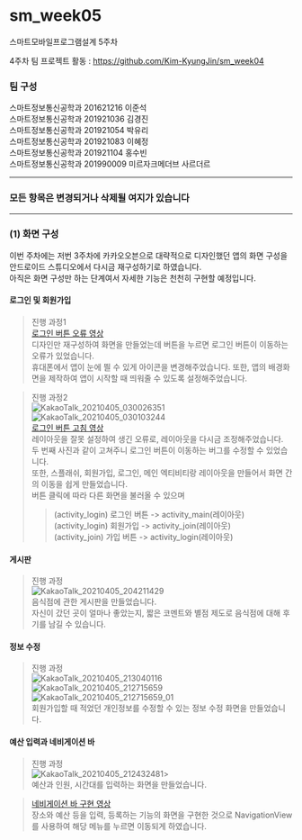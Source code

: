 # sm_week05
스마트모바일프로그램설계 5주차   

4주차 팀 프로젝트 활동 : https://github.com/Kim-KyungJin/sm_week04

### 팀 구성   
스마트정보통신공학과 201621216 이준석   
스마트정보통신공학과 201921036 김경진   
스마트정보통신공학과 201921054 박유리   
스마트정보통신공학과 201921083 이혜정   
스마트정보통신공학과 201921104 홍수빈    
스마트정보통신공학과 201990009 미르자크메더브 사르더르    

   ***   
### 모든 항목은 변경되거나 삭제될 여지가 있습니다   
   ***   

### (1) 화면 구성   

이번 주차에는 저번 3주차에 카카오오븐으로 대략적으로 디자인했던 앱의 화면 구성을 안드로이드 스튜디오에서 다시금 재구성하기로 하였습니다.   
아직은 화면 구성만 하는 단계여서 자세한 기능은 천천히 구현할 예정입니다.   

#### 로그인 및 회원가입   
>진행 과정1   
>[로그인 버튼 오류 영상](https://user-images.githubusercontent.com/57963888/113570612-ae8d2300-964f-11eb-8f60-1ff293280433.mp4 "새탭에서 동영상 재생")   
>디자인만 재구성하여 화면을 만들었는데 버튼을 누르면 로그인 버튼이 이동하는 오류가 있었습니다.   
>휴대폰에서 앱이 눈에 띌 수 있게 아이콘을 변경해주었습니다.
>또한, 앱의 배경화면을 제작하여 앱이 시작할 때 띄워줄 수 있도록 설정해주었습니다.

>진행 과정2   
>![KakaoTalk_20210405_030026351](https://user-images.githubusercontent.com/57963888/113570576-9d441680-964f-11eb-8eab-9343d22cf074.png)
>![KakaoTalk_20210405_030103244](https://user-images.githubusercontent.com/57963888/113570636-b351d700-964f-11eb-982c-82081ef27bbc.png)   
>[로그인 버튼 고침 영상](https://user-images.githubusercontent.com/57963888/113570637-b5b43100-964f-11eb-9ebb-21628dc73342.mp4 "새탭에서 동영상 재생")   
>레이아웃을 잘못 설정하여 생긴 오류로, 레이아웃을 다시금 조정해주었습니다.   
>두 번째 사진과 같이 고쳐주니 로그인 버튼이 이동하는 버그를 수정할 수 있었습니다.   
>또한, 스플래쉬, 회원가입, 로그인, 메인 엑티비티랑 레이아웃을 만들어서 화면 간의 이동을 쉽게 만들었습니다.   
>버튼 클릭에 따라 다른 화면을 불러올 수 있으며 
>>(activity_login) 로그인 버튼 -> activity_main(레이아웃)   
>>(activity_login) 회원가입 ->  activity_join(레이아웃)   
>>(activity_join) 가입 버튼 -> activity_login(레이아웃)   


#### 게시판
>진행 과정   
>![KakaoTalk_20210405_204211429](https://user-images.githubusercontent.com/57963888/113571363-39225200-9651-11eb-9cde-ee700d112580.png)   
>음식점에 관한 게시판을 만들었습니다.   
>자신이 갔던 곳이 얼마나 좋았는지, 짧은 코멘트와 별점 제도로 음식점에 대해 후기를 남길 수 있습니다.   

#### 정보 수정   
>진행 과정   
>![KakaoTalk_20210405_213040116](https://user-images.githubusercontent.com/57963888/113574173-8ce36a00-9656-11eb-85b8-365dd6d14618.png)
>![KakaoTalk_20210405_212715659](https://user-images.githubusercontent.com/57963888/113574179-8ead2d80-9656-11eb-8a6a-6807b26978dd.png)
>![KakaoTalk_20210405_212715659_01](https://user-images.githubusercontent.com/57963888/113574186-9076f100-9656-11eb-8629-2db447053d33.png)     
>회원가입할 때 적었던 개인정보를 수정할 수 있는 정보 수정 화면을 만들었습니다.   

#### 예산 입력과 네비게이션 바   
>진행 과정   
>![KakaoTalk_20210405_212432481](https://user-images.githubusercontent.com/57963888/113574448-16933780-9657-11eb-96e1-23cabd4ac828.png)>   
>예산과 인원, 시간대를 입력하는 화면을 만들었습니다.   
  
>[네비게이션 바 구현 영상](https://user-images.githubusercontent.com/57963888/113574420-0d09cf80-9657-11eb-8bde-dd5322aab1ba.mp4 "새 탭에서 동영상 재생")   
>장소와 예산 등을 입력, 등록하는 기능의 화면을 구현한 것으로 NavigationView를 사용하여 해당 메뉴를 누르면 이동되게 하였습니다.   


